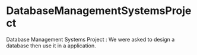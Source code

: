 # DatabaseManagementSystemsProject
Database Management Systems Project : We were asked to design a database then use it in a application. 

